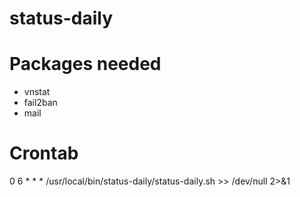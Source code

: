 # status-daily

# Packages needed

- vnstat
- fail2ban
- mail

# Crontab

0 6 * * * /usr/local/bin/status-daily/status-daily.sh >> /dev/null 2>&1
